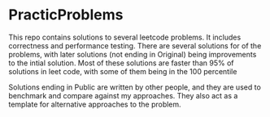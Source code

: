 # PracticProblems
This repo contains solutions to several leetcode problems. It includes correctness and performance testing. 
There are several solutions for of the problems, with later solutions (not ending in Original) being improvements to the intial solution.
Most of these solutions are faster than 95% of solutions in leet code, with some of them being in the 100 percentile

Solutions ending in Public are written by other people, and they are used to benchmark and compare against my approaches. They also act as a template for alternative approaches to the problem.
